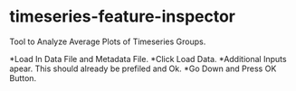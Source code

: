 # timeseries-feature-inspector

Tool to Analyze Average Plots of Timeseries Groups.

*Load In Data File and Metadata File.
*Click Load Data.
*Additional Inputs apear. This should already be prefiled and Ok.
*Go Down and Press OK Button.
